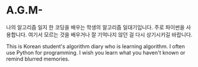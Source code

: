 # A.G.M-
나의 알고리즘 일지
한 코딩을 배우는 학생의 알고리즘 일대기입니다.
주로 파이썬을 사용합니다.
여기서 모르는 것을 배우거나 잘 기억나지 않던 걸 다시 상기시키길 바랍니다.

This is Korean student's algorithm diary who is learning algorithm.
I often use Python for programming.
I wish you learn what you haven't known or remind blurred memories.
